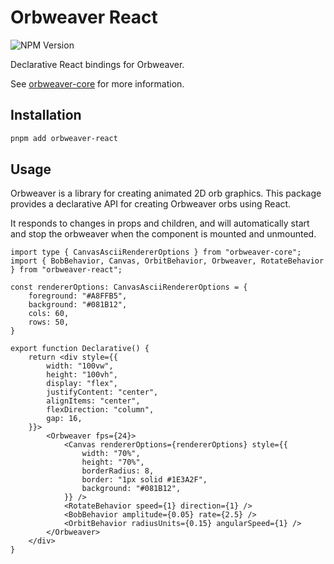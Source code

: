 # Orbweaver React

![NPM Version](https://img.shields.io/npm/v/orbweaver-react)

Declarative React bindings for Orbweaver.

See [orbweaver-core](https://www.npmjs.com/package/orbweaver-core) for more information.

## Installation

```bash
pnpm add orbweaver-react
```

## Usage

Orbweaver is a library for creating animated 2D orb graphics. This package provides a declarative API for creating Orbweaver orbs using React.

It responds to changes in props and children, and will automatically start and stop the orbweaver when the component is mounted and unmounted.

```tsx
import type { CanvasAsciiRendererOptions } from "orbweaver-core";
import { BobBehavior, Canvas, OrbitBehavior, Orbweaver, RotateBehavior } from "orbweaver-react";

const rendererOptions: CanvasAsciiRendererOptions = {
    foreground: "#A8FFB5",
    background: "#081B12",
    cols: 60,
    rows: 50,
}

export function Declarative() {
    return <div style={{
        width: "100vw",
        height: "100vh",
        display: "flex",
        justifyContent: "center",
        alignItems: "center",
        flexDirection: "column",
        gap: 16,
    }}>
        <Orbweaver fps={24}>
            <Canvas rendererOptions={rendererOptions} style={{
                width: "70%",
                height: "70%",
                borderRadius: 8,
                border: "1px solid #1E3A2F",
                background: "#081B12",
            }} />
            <RotateBehavior speed={1} direction={1} />
            <BobBehavior amplitude={0.05} rate={2.5} />
            <OrbitBehavior radiusUnits={0.15} angularSpeed={1} />
        </Orbweaver>
    </div>
}
```